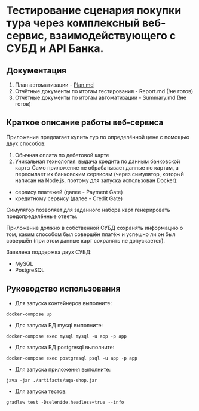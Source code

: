 # Тестирование сценария покупки тура через комплексный веб-сервис, взаимодействующего с СУБД и API Банка.
## Документация

1. План автоматизации - [Plan.md](https://github.com/leonnika/aqa-diplom/blob/master/doc/Plan.md)
2. Отчётные документы по итогам тестирования - Report.md (!не готов)
3. Отчётные документы по итогам автоматизации - Summary.md (!не готов)

## Краткое описание работы веб-сервиса
Приложение предлагает купить тур по определённой цене с помощью двух способов:

1. Обычная оплата по дебетовой карте
2. Уникальная технология: выдача кредита по данным банковской карты
Само приложение не обрабатывает данные по картам, а пересылает их банковским сервисам (через симулятор, который написан на Node.js, поэтому для запуска использован Docker):

* сервису платежей (далее - Payment Gate)
* кредитному сервису (далее - Credit Gate)

Симулятор позволяет для заданного набора карт генерировать предопределённые ответы.

Приложение должно в собственной СУБД сохранять информацию о том, каким способом был совершён платёж и успешно ли он был совершён (при этом данные карт сохранять не допускается).

Заявлена поддержка двух СУБД:

* MySQL
* PostgreSQL


## Руководство использования

* Для запуска контейнеров выполните:

```
docker-compose up
```

* Для запуска БД mysql выполните:
 
```
docker-compose exec mysql mysql -u app -p app

```
* Для запуска БД postgresql выполните:
 
```
docker-compose exec postgresql psql -u app -p app

```

* Для запуска приложения выполните:

```
java -jar ./artifacts/aqa-shop.jar

```

* Для запуска тестов:

```
gradlew test -Dselenide.headless=true --info
```


